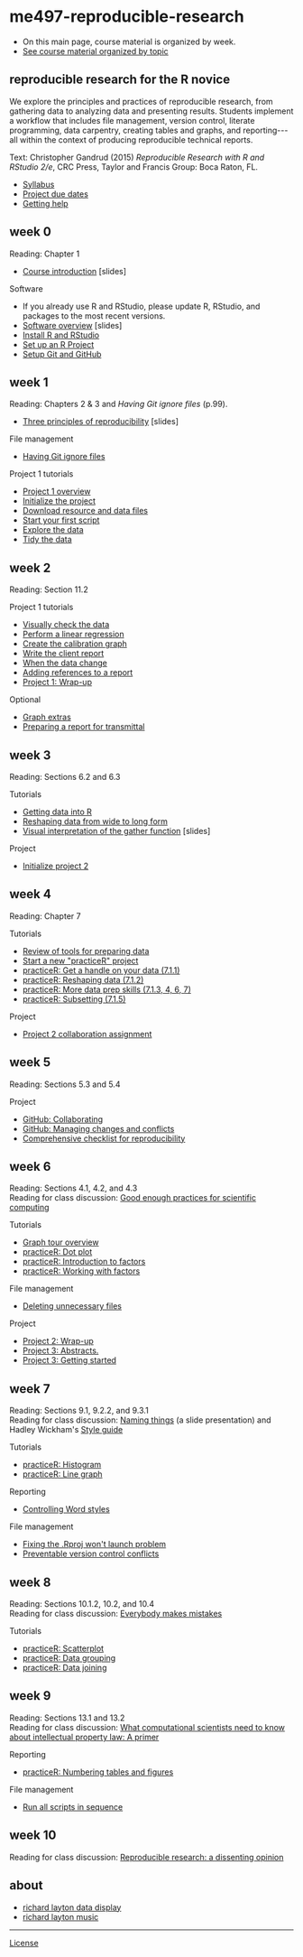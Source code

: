 
# me497-reproducible-research

- On this main page, course material is organized by week. 
- [See course material organized by topic](cm/README.md)  

## reproducible research for the R novice

We explore the principles and practices of reproducible research, from gathering data to analyzing data and presenting results. Students implement a  workflow that includes file management, version control, literate programming, data carpentry, creating tables and graphs, and reporting---all within the context of producing reproducible technical reports. 

Text: Christopher Gandrud (2015) *Reproducible Research with R and RStudio 2/e*, CRC Press, Taylor and Francis Group: Boca Raton, FL. 

- [Syllabus](cm/cm001_syllabus.md) 
- [Project due dates](cm/cm002a_deadlines.md) 
- [Getting help ](cm/cm002b_getting-help.md) 

## week 0

Reading: Chapter 1 

- [Course introduction](slides/slides001_introduction.pdf) [slides] 

Software 

- If you already use R and RStudio, please update R, RStudio, and packages to the most recent versions. 
- [Software overview](slides/slides002_software.pdf) [slides] 
- [Install R and RStudio](https://github.com/DSR-RHIT/install-R-and-RStudio) 
- [Set up an R Project](https://github.com/DSR-RHIT/install-R-and-RStudio) 
- [Setup Git and GitHub](cm/cm003_git-setup.md) 


## week 1


Reading: Chapters 2 & 3 and *Having Git ignore files* (p.99).  

- [Three principles of reproducibility](slides/slides003_start-report.pdf) [slides]  

File management 

- [Having Git ignore files](cm/cm008_project-1_gitignore.md) 

Project 1 tutorials 

- [Project 1 overview](cm/cm004_project-1_overview.md) 
- [Initialize the project](cm/cm005_project-1_initialize.md) 
- [Download resource and data files](cm/cm006_project-1_downloads.md) 
- [Start your first script](cm/cm007_project-1_first-script.md) 
- [Explore the data](cm/cm009_project-1_explore-data.md) 
- [Tidy the data](cm/cm010_project-1_tidy-data.md) 

## week 2

Reading: Section 11.2 

Project 1 tutorials 

- [Visually check the data](cm/cm011_project-1_graph-first-look.md) 
- [Perform a linear regression](cm/cm012_project-1_regression.md) 
- [Create the calibration graph](cm/cm013_project-1_graph-better.md) 
- [Write the client report](cm/cm015_project-1_report.md) 
- [When the data change](cm/cm017_project-1_data-change.md) 
- [Adding references to a report](cm/cm018_project-1_references.md) 
- [Project 1: Wrap-up](cm/cm049_project-1_wrapup.md) 

Optional  

- [Graph extras](cm/cm014_project-1_graph-extras.md) 
- [Preparing a report for transmittal](cm/cm016_project-1_report-transmittal.md) 

## week 3

Reading: Sections 6.2 and 6.3 

Tutorials 

- [Getting data into R](cm/cm020_getting-data-into-R.md) 
- [Reshaping data from wide to long form](cm/cm021_reshaping-data.md) 
- [Visual interpretation of the gather function](slides/slides004_visual-gather.pdf)  [slides] 

Project 

- [Initialize project 2](cm/cm019_project-2_start.md) 

## week 4 

Reading: Chapter 7 

Tutorials 

- [Review of tools for preparing data](cm/cm022_review-data-prep.md) 
- [Start a new "practiceR" project](cm/cm023_practiceR.md) 
- [practiceR: Get a handle on your data (7.1.1)](cm/cm024_ch07_handle-on-data.md) 
- [practiceR: Reshaping data (7.1.2)](cm/cm025_ch07_reshaping-data.md) 
- [practiceR: More data prep skills (7.1.3, 4, 6, 7)](cm/cm026_ch07_more-data-prep.md) 
- [practiceR: Subsetting (7.1.5)](cm/cm028_ch07_subsetting.md) 

Project 

- [Project 2 collaboration assignment](cm/cm027_project-2_reviewers.md) 

## week 5 

Reading: Sections 5.3 and 5.4 

Project 

- [GitHub: Collaborating](cm/cm029_collaborating-github.md) 
- [GitHub: Managing changes and conflicts](cm/cm030_change-conflict-revert.md) 
- [Comprehensive checklist for reproducibility](http://ropensci.github.io/reproducibility-guide/sections/checklist/) 

## week 6 

Reading: Sections 4.1, 4.2, and 4.3    
Reading for class discussion: [Good enough practices for scientific computing](http://swcarpentry.github.io/good-enough-practices-in-scientific-computing/)  

Tutorials 

- [Graph tour overview](cm/cm034_graph-tour-overview.md) 
- [practiceR: Dot plot](cm/cm035_dot-plot.md) 
- [practiceR: Introduction to factors](cm/cm032_factors.md) 
- [practiceR: Working with factors](cm/cm033_working-with-factors.md) 

File management  

- [Deleting unnecessary files](cm/cm037_unlink-files.md) 

Project 

- [Project 2: Wrap-up](cm/cm040_project-2_wrapup.md) 
- [Project 3: Abstracts.](cm/cm031_project-3-descriptions.md) 
- [Project 3: Getting started](cm/cm037_project-3_collabs.md)




## week 7 

Reading: Sections 9.1, 9.2.2, and 9.3.1    
Reading for class discussion: [Naming things](https://rawgit.com/Reproducible-Science-Curriculum/rr-organization1/master/organization-01-slides.html#1) (a slide presentation) and Hadley Wickham's [Style guide](http://adv-r.had.co.nz/Style.html)  

Tutorials 

- [practiceR: Histogram](cm/cm036_histogram.md) 
- [practiceR: Line graph](cm/cm045_line-graph.md) 

Reporting 

- [Controlling Word styles](cm/cm041_word-styles.md) 

File management 

- [Fixing the .Rproj won't launch problem](cm/cm043_rstudio_Rproj-not-open.md) 
- [Preventable version control conflicts](cm/cm044_preventable-vc-conflicts.md) 



## week 8 

Reading: Sections 10.1.2, 10.2, and 10.4    
Reading for class discussion: [Everybody makes mistakes](resources/readings/Reinhart2015-Ch10-Everybody-makes-mistakes.pdf)

Tutorials 

- [practiceR: Scatterplot](cm/cm046_scatterplot.md) 
- [practiceR: Data grouping](cm/cm047_data-grouping.md) 
- [practiceR: Data joining](cm/cm048_data-joining.md) 

## week 9 

Reading: Sections 13.1 and 13.2    
Reading for class discussion: [What computational scientists need to know about intellectual property law: A primer](resources/readings/Stodden2014-IntellectualPropertyPrimer.pdf) 

Reporting 

- [practiceR: Numbering tables and figures](cm/cm050_Rmd-to-docx_table-numbers.md) 

File management

- [Run all scripts in sequence](cm/cm051_run-all-scripts.md) 

## week 10 

Reading for class discussion: [Reproducible research: a dissenting opinion](http://cogprints.org/8675/1/ReproducibleResearch.pdf) 

## about

- [richard layton data display](http://www.graphdoctor.com/) 
- [richard layton music](http://www.richardlaytonmusic.com/)

---
[License](LICENSE.md)
